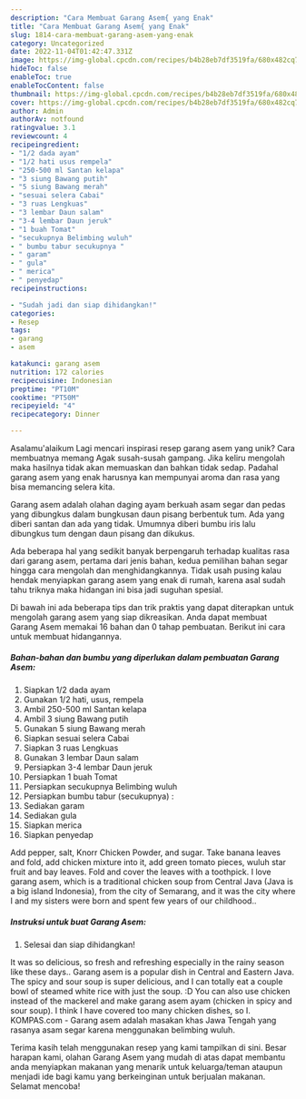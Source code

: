```yaml
---
description: "Cara Membuat Garang Asem{ yang Enak"
title: "Cara Membuat Garang Asem{ yang Enak"
slug: 1814-cara-membuat-garang-asem-yang-enak
category: Uncategorized
date: 2022-11-04T01:42:47.331Z
image: https://img-global.cpcdn.com/recipes/b4b28eb7df3519fa/680x482cq70/garang-asem-foto-resep-utama.jpg
hideToc: false
enableToc: true
enableTocContent: false
thumbnail: https://img-global.cpcdn.com/recipes/b4b28eb7df3519fa/680x482cq70/garang-asem-foto-resep-utama.jpg
cover: https://img-global.cpcdn.com/recipes/b4b28eb7df3519fa/680x482cq70/garang-asem-foto-resep-utama.jpg
author: Admin
authorAv: notfound
ratingvalue: 3.1
reviewcount: 4
recipeingredient:
- "1/2 dada ayam"
- "1/2 hati usus rempela"
- "250-500 ml Santan kelapa"
- "3 siung Bawang putih"
- "5 siung Bawang merah"
- "sesuai selera Cabai"
- "3 ruas Lengkuas"
- "3 lembar Daun salam"
- "3-4 lembar Daun jeruk"
- "1 buah Tomat"
- "secukupnya Belimbing wuluh"
- " bumbu tabur secukupnya "
- " garam"
- " gula"
- " merica"
- " penyedap"
recipeinstructions:

- "Sudah jadi dan siap dihidangkan!"
categories:
- Resep
tags:
- garang
- asem

katakunci: garang asem 
nutrition: 172 calories
recipecuisine: Indonesian
preptime: "PT10M"
cooktime: "PT50M"
recipeyield: "4"
recipecategory: Dinner

---
```



Asalamu'alaikum Lagi mencari inspirasi resep garang asem yang unik? Cara membuatnya memang Agak susah-susah gampang. Jika keliru mengolah maka hasilnya tidak akan memuaskan dan bahkan tidak sedap. Padahal garang asem yang enak harusnya kan mempunyai aroma dan rasa yang bisa memancing selera kita.


Garang asem adalah olahan daging ayam berkuah asam segar dan pedas yang dibungkus dalam bungkusan daun pisang berbentuk tum. Ada yang diberi santan dan ada yang tidak. Umumnya diberi bumbu iris lalu dibungkus tum dengan daun pisang dan dikukus.

Ada beberapa hal yang sedikit banyak berpengaruh terhadap kualitas rasa dari garang asem, pertama dari jenis bahan, kedua pemilihan bahan segar hingga cara mengolah dan menghidangkannya. Tidak usah pusing kalau hendak menyiapkan garang asem yang enak di rumah, karena asal sudah tahu triknya maka hidangan ini bisa jadi suguhan spesial.


Di bawah ini ada beberapa tips dan trik praktis yang dapat diterapkan untuk mengolah garang asem yang siap dikreasikan. Anda dapat membuat Garang Asem memakai 16 bahan dan 0 tahap pembuatan. Berikut ini cara untuk membuat hidangannya.

<!--inarticleads1-->

##### Bahan-bahan dan bumbu yang diperlukan dalam pembuatan Garang Asem:

1. Siapkan 1/2 dada ayam
1. Gunakan 1/2 hati, usus, rempela
1. Ambil 250-500 ml Santan kelapa
1. Ambil 3 siung Bawang putih
1. Gunakan 5 siung Bawang merah
1. Siapkan sesuai selera Cabai
1. Siapkan 3 ruas Lengkuas
1. Gunakan 3 lembar Daun salam
1. Persiapkan 3-4 lembar Daun jeruk
1. Persiapkan 1 buah Tomat
1. Persiapkan secukupnya Belimbing wuluh
1. Persiapkan  bumbu tabur (secukupnya) :
1. Sediakan  garam
1. Sediakan  gula
1. Siapkan  merica
1. Siapkan  penyedap


Add pepper, salt, Knorr Chicken Powder, and sugar. Take banana leaves and fold, add chicken mixture into it, add green tomato pieces, wuluh star fruit and bay leaves. Fold and cover the leaves with a toothpick. I love garang asem, which is a traditional chicken soup from Central Java (Java is a big island Indonesia), from the city of Semarang, and it was the city where I and my sisters were born and spent few years of our childhood.. 

<!--inarticleads2-->

##### Instruksi untuk buat Garang Asem:


1. Selesai dan siap dihidangkan!

It was so delicious, so fresh and refreshing especially in the rainy season like these days.. Garang asem is a popular dish in Central and Eastern Java. The spicy and sour soup is super delicious, and I can totally eat a couple bowl of steamed white rice with just the soup. :D You can also use chicken instead of the mackerel and make garang asem ayam (chicken in spicy and sour soup). I think I have covered too many chicken dishes, so I. KOMPAS.com - Garang asem adalah masakan khas Jawa Tengah yang rasanya asam segar karena menggunakan belimbing wuluh. 

Terima kasih telah menggunakan resep yang kami tampilkan di sini. Besar harapan kami, olahan Garang Asem yang mudah di atas dapat membantu anda menyiapkan makanan yang menarik untuk keluarga/teman ataupun menjadi ide bagi kamu yang berkeinginan untuk berjualan makanan. Selamat mencoba!
